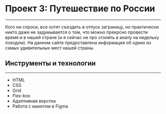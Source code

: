 # Проект 3: Путешествие по России

------

Кого ни спроси, все хотят съездить в отпуск заграницу, но практически никто даже не задумывается о том, что можно прекрсно провести время и в нашей стране (и я сейчас не про сгонять в анапу на недельку поездом).
На данном сайте предоставлена информация об одних из самых удивительных мест нашей страны.

## Инструменты и технологии
------
- HTML
- CSS
- Grid
- Flex-box
- Адаптивная верстка
- Работа с макетом в Figma

